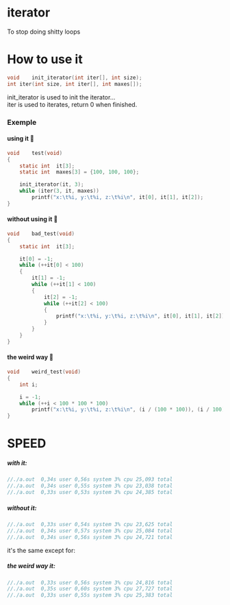 # iterator
To stop doing shitty loops

# How to use it

```c
void	init_iterator(int iter[], int size);
int	iter(int size, int iter[], int maxes[]);
```
init_iterator is used to init the iterator... <br>
iter is used to iterates, return 0 when finished.

### Exemple

#### using it 🥰

```c
void	test(void)
{
	static int	it[3];
	static int	maxes[3] = {100, 100, 100};

	init_iterator(it, 3);
	while (iter(3, it, maxes))
		printf("x:\t%i, y:\t%i, z:\t%i\n", it[0], it[1], it[2]);
}
```

#### without using it 🤬

```c
void	bad_test(void)
{
	static int	it[3];

	it[0] = -1;
	while (++it[0] < 100)
	{
		it[1] = -1;
		while (++it[1] < 100)
		{
			it[2] = -1;
			while (++it[2] < 100)
			{
				printf("x:\t%i, y:\t%i, z:\t%i\n", it[0], it[1], it[2]);
			}
		}
	}
}
```
#### the weird way 🥴
```c
void	weird_test(void)
{
	int	i;

	i = -1;
	while (++i < 100 * 100 * 100)
		printf("x:\t%i, y:\t%i, z:\t%i\n", (i / (100 * 100)), (i / 100) % 100, i % 100);
}
```

# SPEED

##### with it:
```c
//./a.out  0,34s user 0,56s system 3% cpu 25,093 total
//./a.out  0,34s user 0,55s system 3% cpu 23,038 total
//./a.out  0,33s user 0,53s system 3% cpu 24,385 total
```
##### without it:
```c
//./a.out  0,33s user 0,54s system 3% cpu 23,625 total
//./a.out  0,34s user 0,57s system 3% cpu 25,084 total
//./a.out  0,34s user 0,56s system 3% cpu 24,721 total
```
it's the same except for:
##### the weird way it:
```c
//./a.out  0,33s user 0,56s system 3% cpu 24,816 total
//./a.out  0,35s user 0,60s system 3% cpu 27,727 total
//./a.out  0,33s user 0,55s system 3% cpu 25,383 total
```


